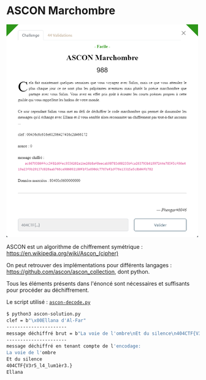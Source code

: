 # ASCON Marchombre

<img alt="énoncé du challenge" src="enonce.png" width=500>

ASCON est un algorithme de chiffrement symétrique : https://en.wikipedia.org/wiki/Ascon_(cipher)

On peut retrouver des implémentations pour différents langages : https://github.com/ascon/ascon_collection, dont python.

Tous les éléments présents dans l'énoncé sont nécessaires et suffisants pour procéder au déchiffrement.

Le script utilisé : [`ascon-decode.py`](ascon-decode.py)

```bash
$ python3 ascon-solution.py
clef = b"\x00Ellana d'Al-Far"
----------------------
message déchiffré brut = b"La voie de l'ombre\nEt du silence\n404CTF{V3r5_l4_lum1\xe8r3.}\nEllana"
----------------------
message déchiffré en tenant compte de l'encodage:
La voie de l'ombre
Et du silence
404CTF{V3r5_l4_lum1èr3.}
Ellana
```
